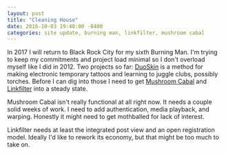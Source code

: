 ```yaml
---
layout: post
title: "Cleaning House"
date: 2016-10-03 19:48:00 -0400
categories: site update, burning man, linkfilter, mushroom cabal
---
```


In 2017 I will return to Black Rock City for my sixth Burning Man.  I'm trying to keep my commitments
and project load minimal so I don't overload myself like I did in 2012.  Two projects so far: 
[DuoSkin](http://duoskin.media.mit.edu) is a method for making electronic temporary tattoos and 
learning to juggle clubs, possibly torches.  Before I can dig into those I need to get 
[Mushroom Cabal](/projects/mushroom-cabal/) and [Linkfilter](/projects/linkfilter) into a steady
state.

Mushroom Cabal isn't really functional at all right now.  It needs a couple solid weeks of work.
I need to add authentication, media playback, and warping.  Honestly it might need to get mothballed
for lack of interest.

Linkfilter needs at least the integrated post view and an open registration model.  Ideally I'd like
to rework its economy, but that might be too much to take on.  
